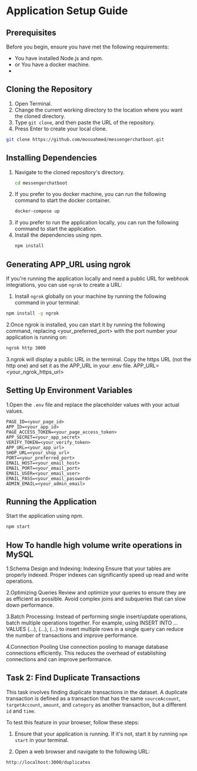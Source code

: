 
# Application Setup Guide

## Prerequisites

Before you begin, ensure you have met the following requirements:

- You have installed Node.js and npm.
- or You have a docker machine.
- 

## Cloning the Repository

1. Open Terminal.
2. Change the current working directory to the location where you want the cloned directory.
3. Type `git clone`, and then paste the URL of the repository.
4. Press Enter to create your local clone.

```bash
git clone https://github.com/mosoahmed/messengerchatboot.git
```

## Installing Dependencies

1. Navigate to the cloned repository's directory.
   ```bash
   cd messengerchatboot
   ```
2. If you prefer to you docker machine, you can run the following command to start the docker container.
   ```bash
   docker-compose up
   ```
3. if you prefer to run the application locally, you can run the following command to start the application.
5. Install the dependencies using npm.
   ```bash
   npm install
   ```


## Generating APP_URL using ngrok

If you're running the application locally and need a public URL for webhook integrations, you can use `ngrok` to create a URL:

1. Install `ngrok` globally on your machine by running the following command in your terminal:

```bash
npm install -g ngrok
````
2.Once ngrok is installed, you can start it by running the following command, replacing <your_preferred_port> with the port number your application is running on:
```bash
ngrok http 3000
````
3.ngrok will display a public URL in the terminal. Copy the https URL (not the http one) and set it as the APP_URL in your .env file.
APP_URL=<your_ngrok_https_url>
## Setting Up Environment Variables
1.Open the `.env` file and replace the placeholder values with your actual values.

```plaintext
PAGE_ID=<your_page_id>
APP_ID=<your_app_id>
PAGE_ACCESS_TOKEN=<your_page_access_token>
APP_SECRET=<your_app_secret>
VERIFY_TOKEN=<your_verify_token>
APP_URL=<your_app_url>
SHOP_URL=<your_shop_url>
PORT=<your_preferred_port>
EMAIL_HOST=<your_email_host>
EMAIL_PORT=<your_email_port>
EMAIL_USER=<your_email_user>
EMAIL_PASS=<your_email_password>
ADMIN_EMAIL=<your_admin_email>
```

## Running the Application

Start the application using npm.

```bash
npm start
```

## How To handle high volume write operations in MySQL
1.Schema Design and Indexing:
Indexing
Ensure that your tables are properly indexed. Proper indexes can significantly speed up read and write operations.

2.Optimizing Queries
Review and optimize your queries to ensure they are as efficient as possible. Avoid complex joins and subqueries that can slow down performance.

3.Batch Processing:
Instead of performing single insert/update operations, batch multiple operations together. For example, using INSERT INTO ... VALUES (...), (...), (...) to insert multiple rows in a single query can reduce the number of transactions and improve performance.

4.Connection Pooling
Use connection pooling to manage database connections efficiently. This reduces the overhead of establishing connections and can improve performance.

## Task 2: Find Duplicate Transactions

This task involves finding duplicate transactions in the dataset. A duplicate transaction is defined as a transaction that has the same `sourceAccount`, `targetAccount`, `amount`, and `category` as another transaction, but a different `id` and `time`.

To test this feature in your browser, follow these steps:

1. Ensure that your application is running. If it's not, start it by running `npm start` in your terminal.

2. Open a web browser and navigate to the following URL:
```plaintext
http://localhost:3000/duplicates
```